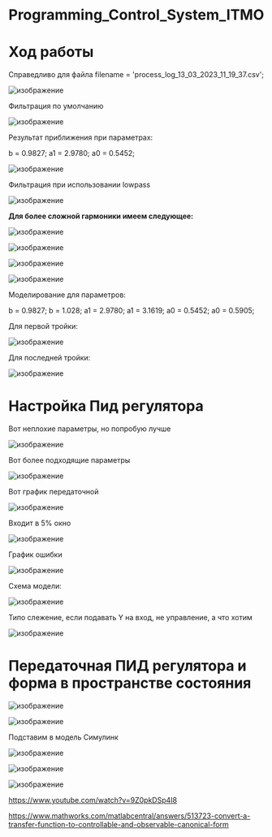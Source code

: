 # Programming_Control_System_ITMO

# Ход работы

Справедливо для файла filename = 'process_log_13_03_2023_11_19_37.csv';

![изображение](https://user-images.githubusercontent.com/42892348/226342851-df066639-c5dd-418a-b645-8c8ce1d8695c.png)

Фильтрация по умолчанию

![изображение](https://user-images.githubusercontent.com/42892348/226343033-86c442be-bfd0-4a44-9b87-ead9ed01ede1.png)


Результат приближения при параметрах:

b = 0.9827;
a1 = 2.9780;
a0 = 0.5452;

![изображение](https://user-images.githubusercontent.com/42892348/226343141-cfcec5f4-25f7-4eb6-8d9c-3d85c299ed81.png)

Фильтрация при использовании lowpass

![изображение](https://user-images.githubusercontent.com/42892348/226343418-b3368779-e63c-4c1f-8032-db25c6771561.png)


**Для более сложной гармоники имеем следующее:**

![изображение](https://user-images.githubusercontent.com/42892348/226349097-2e4715b8-cd38-452a-8f6e-56d2bd37c2fd.png)

![изображение](https://user-images.githubusercontent.com/42892348/226349213-80d58afb-ed20-46b3-94b9-66ac07f11769.png)

![изображение](https://user-images.githubusercontent.com/42892348/226349355-1ad4811e-80c3-41df-8815-6e3db2ca00b0.png)

![изображение](https://user-images.githubusercontent.com/42892348/226349435-d4069341-53c6-4ff9-933d-f8b84dfab434.png)

Моделирование для параметров:

b = 0.9827; b = 1.028;
a1 = 2.9780; a1 = 3.1619;
a0 = 0.5452; a0 = 0.5905;

Для первой тройки:

![изображение](https://user-images.githubusercontent.com/42892348/226349850-b1ef1779-e163-44c9-bcec-df089ed4aa65.png)


Для последней тройки:

![изображение](https://user-images.githubusercontent.com/42892348/226349697-185b2a0a-7506-4ae3-9972-d339d5192cc8.png)


# Настройка Пид регулятора

Вот неплохие параметры, но попробую лучше

![изображение](https://user-images.githubusercontent.com/42892348/226409939-dd6d6c78-8f7c-46cc-b1f1-a80c12ceb697.png)

Вот более подходящие параметры

![изображение](https://user-images.githubusercontent.com/42892348/226413359-51842185-08b8-4786-8aab-578191731f8f.png)

Вот график передаточной

![изображение](https://user-images.githubusercontent.com/42892348/226413651-4db4aac3-a36d-4fab-9ddd-8b9633d45f05.png)

Входит в 5% окно

![изображение](https://user-images.githubusercontent.com/42892348/226413753-9f7ed0ed-04ea-40a3-82f5-0f0872a20f06.png)

График ошибки

![изображение](https://user-images.githubusercontent.com/42892348/226414246-e6f003ae-73d6-4a12-b16c-8f5d3fa971eb.png)


Схема модели:

![изображение](https://user-images.githubusercontent.com/42892348/226414416-b2a1c527-6d83-4b6c-8c4a-f0f7e75c9a02.png)



Типо слежение, если подавать Y на вход, не управление, а что хотим 

![изображение](https://user-images.githubusercontent.com/42892348/226415921-df74be8e-8439-47d6-a3fc-db671b1e8e68.png)


# Передаточная ПИД регулятора и форма в пространстве состояния

![изображение](https://user-images.githubusercontent.com/42892348/226425269-e8c27a05-6dd2-4ed7-ba6d-e2884af37adc.png)

![изображение](https://user-images.githubusercontent.com/42892348/226425376-2753bb61-e774-4366-b8aa-29710000d5e5.png)

Подставим в модель Симулинк

![изображение](https://user-images.githubusercontent.com/42892348/226425514-981a8f26-71c7-46e0-bdf7-3291144dd87e.png)

![изображение](https://user-images.githubusercontent.com/42892348/226425579-b1cfa312-b8c9-402a-882d-acd59fd5a800.png)

![изображение](https://user-images.githubusercontent.com/42892348/226425709-e331f220-de0b-4176-a426-e4f0a5aa429d.png)




https://www.youtube.com/watch?v=9Z0pkDSp4I8

https://www.mathworks.com/matlabcentral/answers/513723-convert-a-transfer-function-to-controllable-and-observable-canonical-form
